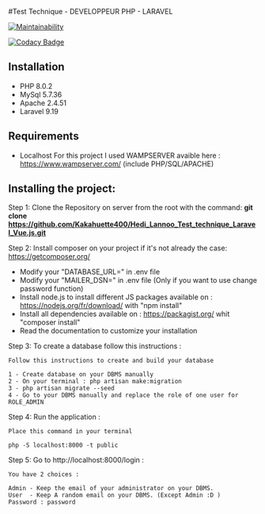 #Test Technique - DEVELOPPEUR PHP - LARAVEL 

[![Maintainability](https://api.codeclimate.com/v1/badges/73791429b4aec845712f/maintainability)](https://codeclimate.com/github/Kakahuette400/Hedi_Lannoo_Test_technique_Laravel_Vue.js/maintainability)

[![Codacy Badge](https://app.codacy.com/project/badge/Grade/045dd7ce2e994f28a194b3c5a24de043)](https://www.codacy.com/gh/Kakahuette400/Hedi_Lannoo_Test_technique_Laravel_Vue.js/dashboard?utm_source=github.com&amp;utm_medium=referral&amp;utm_content=Kakahuette400/Hedi_Lannoo_Test_technique_Laravel_Vue.js&amp;utm_campaign=Badge_Grade)

## Installation
- PHP 8.0.2
- MySql 5.7.36
- Apache 2.4.51
- Laravel 9.19

## Requirements
- Localhost
  For this project I used WAMPSERVER avaible here : https://www.wampserver.com/ (include PHP/SQL/APACHE)

## Installing the project:
Step 1: Clone the Repository on server from the root with the command: **git clone https://github.com/Kakahuette400/Hedi_Lannoo_Test_technique_Laravel_Vue.js.git**

Step 2: Install composer on your project if it's not already the case: https://getcomposer.org/
- Modify your "DATABASE_URL=" in .env file
- Modify your "MAILER_DSN=" in .env file (Only if you want to use change password function)
- Install node.js to install different JS packages available on : https://nodejs.org/fr/download/ with "npm install" 
- Install all dependencies available on : https://packagist.org/ whit "composer install"
- Read the documentation to customize your installation

Step 3: To create a database follow this instructions :

`Follow this instructions to create and build your database `

    1 - Create database on your DBMS manually
    2 - On your terminal : php artisan make:migration 
    3 - php artisan migrate --seed 
    4 - Go to your DBMS manually and replace the role of one user for ROLE_ADMIN

Step 4: Run the application :

`Place this command in your terminal `

    php -S localhost:8000 -t public  

Step 5: Go to http://localhost:8000/login :

`You have 2 choices : `

    Admin - Keep the email of your administrator on your DBMS.
    User  - Keep A random email on your DBMS. (Except Admin :D )
    Password : password
